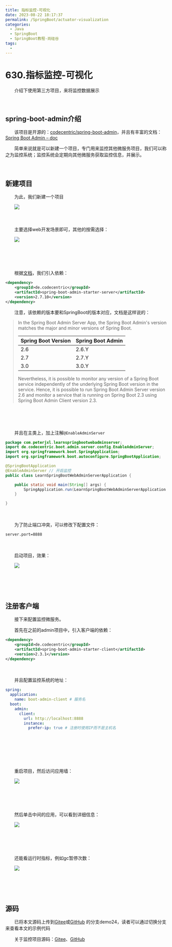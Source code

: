 ```yaml
---
title: 指标监控-可视化
date: 2023-08-22 18:17:37
permalink: /SpringBoot/actuator-visualization
categories:
  - Java
  - SpringBoot
  - SpringBoot教程-尚硅谷
tags:
  - 
---
```

# 630.指标监控-可视化

　　介绍下使用第三方项目，来将监控数据展示
<!-- more -->
　　‍

## spring-boot-admin介绍

　　该项目是开源的：[codecentric/spring-boot-admin](https://github.com/codecentric/spring-boot-admin)，并且有丰富的文档：[Spring Boot Admin – doc](https://docs.spring-boot-admin.com/current/getting-started.html)

　　简单来说就是可以新建一个项目，专门用来监控其他微服务项目，我们可以称之为监控系统；监控系统会定期向其他微服务获取监控信息，并展示。

　　‍

## 新建项目

　　为此，我们新建一个项目

　　![](https://image.peterjxl.com/blog/image-20230817113219-imd21vr.png)

　　‍

　　主要选择web开发场景即可，其他的按需选择：

　　![](https://image.peterjxl.com/blog/image-20230817113251-ypc8icl.png)

　　‍

　　‍

　　根据[文档](https://docs.spring-boot-admin.com/current/getting-started.html)，我们引入依赖：

```xml
<dependency>
    <groupId>de.codecentric</groupId>
    <artifactId>spring-boot-admin-starter-server</artifactId>
    <version>2.7.10</version>
</dependency>
```

　　注意，该依赖的版本要和SpringBoot的版本对应，文档是这样说的：

> In the Spring Boot Admin Server App, the Spring Boot Admin's version matches the major and minor versions of Spring Boot.
>
> |Spring Boot Version|Spring Boot Admin|
> | ---------------------| -------------------|
> |2.6|2.6.Y|
> |2.7|2.7.Y|
> |3.0|3.0.Y|
>
> Nevertheless, it is possible to monitor any version of a Spring Boot service independently of the underlying Spring Boot version in the service. Hence, it is possible to run Spring Boot Admin Server version 2.6 and monitor a service that is running on Spring Boot 2.3 using Spring Boot Admin Client version 2.3.

　　‍

　　‍

　　并且在主类上，加上注解`@EnableAdminServer`

```java
package com.peterjxl.learnspringbootwebadminserver;
import de.codecentric.boot.admin.server.config.EnableAdminServer;
import org.springframework.boot.SpringApplication;
import org.springframework.boot.autoconfigure.SpringBootApplication;

@SpringBootApplication
@EnableAdminServer // 开启监控
public class LearnSpringBootWebAdminServerApplication {

    public static void main(String[] args) {
        SpringApplication.run(LearnSpringBootWebAdminServerApplication.class, args);
    }

}
```

　　‍

　　为了防止端口冲突，可以修改下配置文件：

```properties
server.port=8888
```

　　‍

　　启动项目，效果：

　　![](https://image.peterjxl.com/blog/image-20230817114111-6wx9azt.png)

　　‍

　　‍

## 注册客户端

　　接下来配置监控微服务。

　　首先在之前的admin项目中，引入客户端的依赖：

```xml
<dependency>
    <groupId>de.codecentric</groupId>
    <artifactId>spring-boot-admin-starter-client</artifactId>
    <version>2.3.1</version>
</dependency>
```

　　‍

　　并且配置监控系统的地址：

```yaml
spring:
  application:
    name: boot-admin-client # 服务名
  boot:
    admin:
      client:
        url: http://localhost:8888
        instance:
          prefer-ip: true # 注册时使用IP而不是主机名
```

　　‍

　　‍

　　‍

　　重启项目，然后访问应用墙：

　　![](https://image.peterjxl.com/blog/image-20230817115005-uzl038o.png)

　　‍

　　‍

　　然后单击中间的应用，可以看到详细信息：

　　![](https://image.peterjxl.com/blog/image-20230817115110-o7jahcn.png)

　　‍

　　‍

　　还能看运行时指标，例如gc暂停次数：

　　![](https://image.peterjxl.com/blog/image-20230817115317-96gvjom.png)

　　‍

　　‍

## 源码

　　已将本文源码上传到[Gitee](https://gitee.com/peterjxl/LearnSpringBoot-Web-Admin)或[GitHub](https://github.com/Peter-JXL/LearnSpringBoot-Web-Admin) 的分支demo24，读者可以通过切换分支来查看本文的示例代码

　　关于监控项目源码：[Gitee](https://gitee.com/peterjxl/LearnSpringBoot-Web-AdminServer)、[GitHub](https://github.com/Peter-JXL/LearnSpringBoot-Web-AdminServer)
